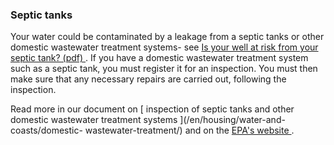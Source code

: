 ###  **Septic tanks**

Your water could be contaminated by a leakage from a septic tanks or other
domestic wastewater treatment systems- see [ Is your well at risk from your
septic tank? (pdf)
](https://assets.gov.ie/111088/0f33ea7d-fd9a-46a7-b4b5-5fb2ad652e04.pdf) . If
you have a domestic wastewater treatment system such as a septic tank, you
must register it for an inspection. You must then make sure that any necessary
repairs are carried out, following the inspection.

Read more in our document on [ inspection of septic tanks and other domestic
wastewater treatment systems ](/en/housing/water-and-coasts/domestic-
wastewater-treatment/) and on the [ EPA's website
](https://www.epa.ie/environment-and-you/waste-water/septic-tanks/) .
